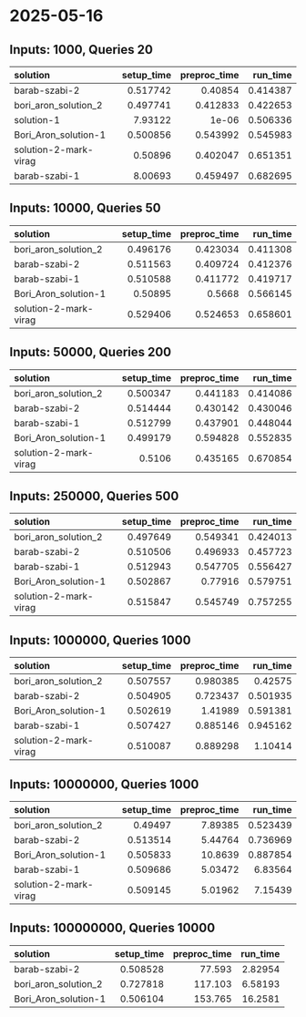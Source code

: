 # 2025-05-16

## Inputs: 1000, Queries 20

| solution              |   setup_time |   preproc_time |   run_time |
|:----------------------|-------------:|---------------:|-----------:|
| barab-szabi-2         |     0.517742 |       0.40854  |   0.414387 |
| bori_aron_solution_2  |     0.497741 |       0.412833 |   0.422653 |
| solution-1            |     7.93122  |       1e-06    |   0.506336 |
| Bori_Aron_solution-1  |     0.500856 |       0.543992 |   0.545983 |
| solution-2-mark-virag |     0.50896  |       0.402047 |   0.651351 |
| barab-szabi-1         |     8.00693  |       0.459497 |   0.682695 |

## Inputs: 10000, Queries 50

| solution              |   setup_time |   preproc_time |   run_time |
|:----------------------|-------------:|---------------:|-----------:|
| bori_aron_solution_2  |     0.496176 |       0.423034 |   0.411308 |
| barab-szabi-2         |     0.511563 |       0.409724 |   0.412376 |
| barab-szabi-1         |     0.510588 |       0.411772 |   0.419717 |
| Bori_Aron_solution-1  |     0.50895  |       0.5668   |   0.566145 |
| solution-2-mark-virag |     0.529406 |       0.524653 |   0.658601 |

## Inputs: 50000, Queries 200

| solution              |   setup_time |   preproc_time |   run_time |
|:----------------------|-------------:|---------------:|-----------:|
| bori_aron_solution_2  |     0.500347 |       0.441183 |   0.414086 |
| barab-szabi-2         |     0.514444 |       0.430142 |   0.430046 |
| barab-szabi-1         |     0.512799 |       0.437901 |   0.448044 |
| Bori_Aron_solution-1  |     0.499179 |       0.594828 |   0.552835 |
| solution-2-mark-virag |     0.5106   |       0.435165 |   0.670854 |

## Inputs: 250000, Queries 500

| solution              |   setup_time |   preproc_time |   run_time |
|:----------------------|-------------:|---------------:|-----------:|
| bori_aron_solution_2  |     0.497649 |       0.549341 |   0.424013 |
| barab-szabi-2         |     0.510506 |       0.496933 |   0.457723 |
| barab-szabi-1         |     0.512943 |       0.547705 |   0.556427 |
| Bori_Aron_solution-1  |     0.502867 |       0.77916  |   0.579751 |
| solution-2-mark-virag |     0.515847 |       0.545749 |   0.757255 |

## Inputs: 1000000, Queries 1000

| solution              |   setup_time |   preproc_time |   run_time |
|:----------------------|-------------:|---------------:|-----------:|
| bori_aron_solution_2  |     0.507557 |       0.980385 |   0.42575  |
| barab-szabi-2         |     0.504905 |       0.723437 |   0.501935 |
| Bori_Aron_solution-1  |     0.502619 |       1.41989  |   0.591381 |
| barab-szabi-1         |     0.507427 |       0.885146 |   0.945162 |
| solution-2-mark-virag |     0.510087 |       0.889298 |   1.10414  |

## Inputs: 10000000, Queries 1000

| solution              |   setup_time |   preproc_time |   run_time |
|:----------------------|-------------:|---------------:|-----------:|
| bori_aron_solution_2  |     0.49497  |        7.89385 |   0.523439 |
| barab-szabi-2         |     0.513514 |        5.44764 |   0.736969 |
| Bori_Aron_solution-1  |     0.505833 |       10.8639  |   0.887854 |
| barab-szabi-1         |     0.509686 |        5.03472 |   6.83564  |
| solution-2-mark-virag |     0.509145 |        5.01962 |   7.15439  |

## Inputs: 100000000, Queries 10000

| solution             |   setup_time |   preproc_time |   run_time |
|:---------------------|-------------:|---------------:|-----------:|
| barab-szabi-2        |     0.508528 |         77.593 |    2.82954 |
| bori_aron_solution_2 |     0.727818 |        117.103 |    6.58193 |
| Bori_Aron_solution-1 |     0.506104 |        153.765 |   16.2581  |